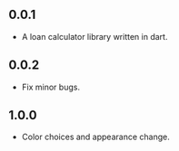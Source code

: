 ## 0.0.1

* A loan calculator library written in dart.

## 0.0.2

* Fix minor bugs.

## 1.0.0

* Color choices and appearance change.
